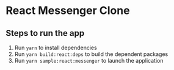 # React Messenger Clone

## Steps to run the app

1. Run `yarn` to install dependencies
2. Run `yarn build:react:deps` to build the dependent packages
3. Run `yarn sample:react:messenger` to launch the application

